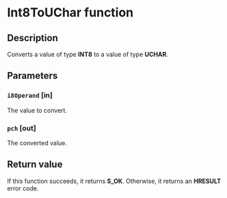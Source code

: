 # Int8ToUChar function

## Description

Converts a value of type **INT8** to a value of type **UCHAR**.

## Parameters

### `i8Operand` [in]

The value to convert.

### `pch` [out]

The converted value.

## Return value

If this function succeeds, it returns **S_OK**. Otherwise, it returns an **HRESULT** error code.